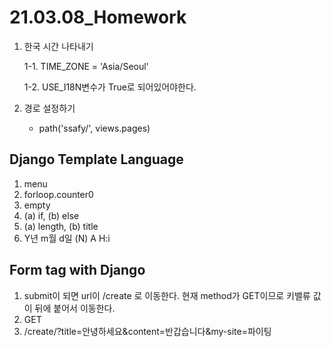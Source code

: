 # 21.03.08_Homework

1. 한국 시간 나타내기

   1-1.  TIME_ZONE = 'Asia/Seoul'

   1-2. USE_I18N변수가 True로 되어있어야한다.

2. 경로 설정하기
   
   - path('ssafy/', views.pages)

## Django Template Language

1. menu
2. forloop.counter0
3. empty
4. (a) if, (b) else
5. (a) length, (b) title
6. Y년 m월 d일 (N) A H:i



## Form tag with Django

1. submit이 되면 url이 /create 로 이동한다. 현재 method가 GET이므로 키밸류 값이 뒤에 붙어서 이동한다.
2. GET
3. /create/?title=안녕하세요&content=반갑습니다&my-site=파이팅

